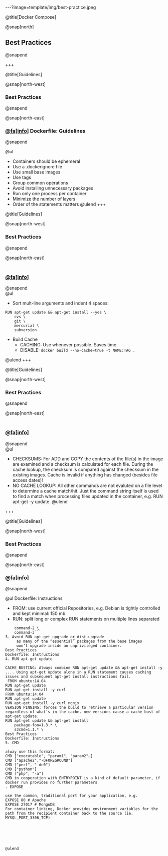 ---?image=template/img/best-practice.jpeg

@title[Docker Compose]

@snap[north]
## Best Practices
@snapend

+++

@title[Guidelines]

@snap[north-west]
### Best Practices
@snapend

@snap[north-east]
### [@fa[info]](https://docs.docker.com/engine/userguide/eng-image/dockerfile_best-practices) Dockerfile: Guidelines
@snapend
<br/>

@ul[](false)
- Containers should be ephemeral
- Use a .dockerignore file
- Use small base images
- Use tags
- Group common operations
- Avoid installing unnecessary packages
- Run only one process per container
- Minimize the number of layers
- Order of the statements matters
@ulend
+++

@title[Guidelines]

@snap[north-west]
### Best Practices
@snapend

@snap[north-east]
### <br/>[@fa[info]](https://docs.docker.com/engine/userguide/eng-image/dockerfile_best-practices)
@snapend
<br/>
@ul[](false)
- Sort mult-line arguments and indent 4 spaces:
```
RUN apt-get update && apt-get install --yes \
    cvs \
    git \
    mercurial \
    subversion
```
- Build Cache
  - CACHING: Use whenever possible. Saves time.
  - DISABLE: ```docker build --no-cache=true -t NAME:TAG .```

@ulend
+++

@title[Guidelines]

@snap[north-west]
### Best Practices
@snapend

@snap[north-east]
### <br/>[@fa[info]](https://docs.docker.com/engine/userguide/eng-image/dockerfile_best-practices)
@snapend
<br/>
@ul[](false)
  - CHECKSUMS: For ADD and COPY the contents of the file(s) in the image are examined and a checksum is calculated for each file. During the cache lookup, the checksum is compared against the checksum in the existing images. Cache is invalid if anything has changed (besides file access dates)!
  - NO CACHE LOOKUP: All other commands are not evaluted on a file level to determine a cache match/hit. Just the command string itself is used to find a match when processing files updated in the container, e.g. RUN apt-get -y update.
@ulend

+++

@title[Guidelines]

@snap[north-west]
### Best Practices
@snapend

@snap[north-east]
### [@fa[info]](https://docs.docker.com/engine/userguide/eng-image/dockerfile_best-practices/#the-dockerfile-instructions) 
@snapend
<br/>

@ul[](false)
Dockerfile: Instructions
- FROM: use current official Repositories,
    e.g. Debian is tightly controlled and kept minimal: 150 mb.
- RUN: split long or complex RUN statements on multiple lines separated
```RUN command-1 \
    command-2 \
    command-3```
3. Avoid RUN apt-get upgrade or dist-upgrade
     as many of the “essential” packages from the base images
     won’t upgrade inside an unprivileged container.
Best Practices
Dockerfile: Instructions
4. RUN apt-get update

CACHE BUSTING: Always combine RUN apt-get update && apt-get install -y .... Using apt-get update alone in a RUN statement causes caching issues and subsequent apt-get install instructions fail.
 FROM ubuntu:14.04
RUN apt-get update
RUN apt-get install -y curl
FROM ubuntu:14.04
RUN apt-get update
RUN apt-get install -y curl ngnix
VERSION PINNING: forces the build to retrieve a particular version regardless of what’s in the cache. new versions cause a cache bust of apt-get update.
RUN apt-get update && apt-get install 
    package-foo=1.3.* \
    s3cmd=1.1.* \
Best Practices
Dockerfile: Instructions
5. CMD

alway use this format:
CMD ["executable", "param1", "param2"…]
CMD ["apache2","-DFOREGROUND"]
CMD ["perl", "-de0"]
CMD ["python"]
CMD ["php", "-a"]
CMD in cooperation with ENTRYPOINT is a kind of default parameter, if docker run provides no further parameters
. EXPOSE

use the common, traditional port for your application, e.g.
EXPOSE 80 # Apache 
EXPOSE 27017 # MongoDB
For container linking, Docker provides environment variables for the path from the recipient container back to the source (ie, MYSQL_PORT_3306_TCP)






@ulend